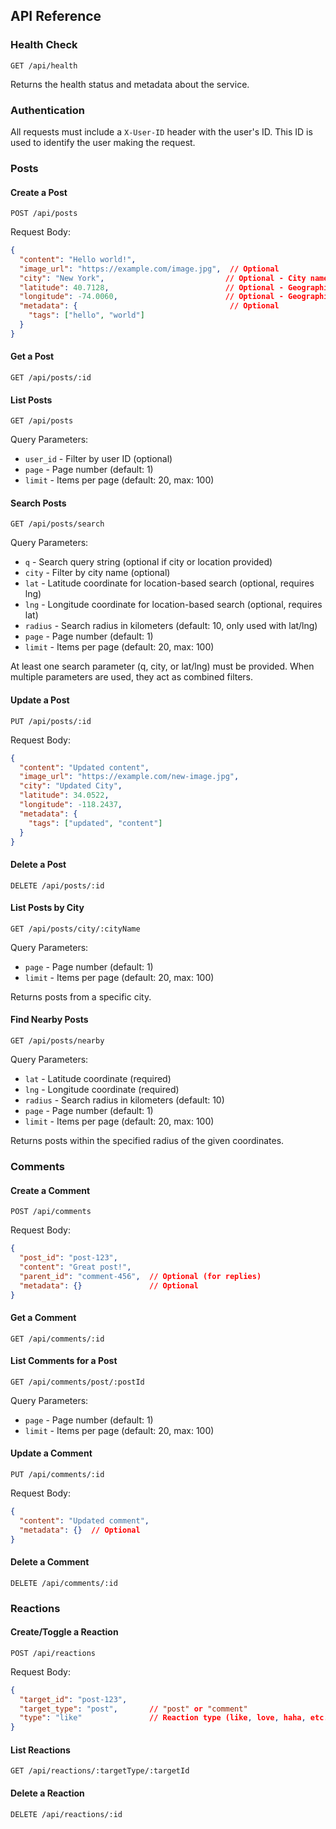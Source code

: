 ## API Reference

### Health Check

```
GET /api/health
```

Returns the health status and metadata about the service.

### Authentication

All requests must include a `X-User-ID` header with the user's ID. This ID is used to identify the user making the request.

### Posts

#### Create a Post

```
POST /api/posts
```

Request Body:
```json
{
  "content": "Hello world!",
  "image_url": "https://example.com/image.jpg",  // Optional
  "city": "New York",                           // Optional - City name
  "latitude": 40.7128,                          // Optional - Geographic coordinate
  "longitude": -74.0060,                        // Optional - Geographic coordinate
  "metadata": {                                  // Optional
    "tags": ["hello", "world"]
  }
}
```

#### Get a Post

```
GET /api/posts/:id
```

#### List Posts

```
GET /api/posts
```

Query Parameters:
- `user_id` - Filter by user ID (optional)
- `page` - Page number (default: 1)
- `limit` - Items per page (default: 20, max: 100)

#### Search Posts

```
GET /api/posts/search
```

Query Parameters:
- `q` - Search query string (optional if city or location provided)
- `city` - Filter by city name (optional)
- `lat` - Latitude coordinate for location-based search (optional, requires lng)
- `lng` - Longitude coordinate for location-based search (optional, requires lat)
- `radius` - Search radius in kilometers (default: 10, only used with lat/lng)
- `page` - Page number (default: 1)
- `limit` - Items per page (default: 20, max: 100)

At least one search parameter (q, city, or lat/lng) must be provided. When multiple parameters are used, they act as combined filters.

#### Update a Post

```
PUT /api/posts/:id
```

Request Body:
```json
{
  "content": "Updated content",
  "image_url": "https://example.com/new-image.jpg",
  "city": "Updated City",
  "latitude": 34.0522,
  "longitude": -118.2437,
  "metadata": {
    "tags": ["updated", "content"]
  }
}
```

#### Delete a Post

```
DELETE /api/posts/:id
```

#### List Posts by City

```
GET /api/posts/city/:cityName
```

Query Parameters:
- `page` - Page number (default: 1)
- `limit` - Items per page (default: 20, max: 100)

Returns posts from a specific city.

#### Find Nearby Posts

```
GET /api/posts/nearby
```

Query Parameters:
- `lat` - Latitude coordinate (required)
- `lng` - Longitude coordinate (required)
- `radius` - Search radius in kilometers (default: 10)
- `page` - Page number (default: 1)
- `limit` - Items per page (default: 20, max: 100)

Returns posts within the specified radius of the given coordinates.

### Comments

#### Create a Comment

```
POST /api/comments
```

Request Body:
```json
{
  "post_id": "post-123",
  "content": "Great post!",
  "parent_id": "comment-456",  // Optional (for replies)
  "metadata": {}               // Optional
}
```

#### Get a Comment

```
GET /api/comments/:id
```

#### List Comments for a Post

```
GET /api/comments/post/:postId
```

Query Parameters:
- `page` - Page number (default: 1)
- `limit` - Items per page (default: 20, max: 100)

#### Update a Comment

```
PUT /api/comments/:id
```

Request Body:
```json
{
  "content": "Updated comment",
  "metadata": {}  // Optional
}
```

#### Delete a Comment

```
DELETE /api/comments/:id
```

### Reactions

#### Create/Toggle a Reaction

```
POST /api/reactions
```

Request Body:
```json
{
  "target_id": "post-123",
  "target_type": "post",       // "post" or "comment"
  "type": "like"               // Reaction type (like, love, haha, etc.)
}
```

#### List Reactions

```
GET /api/reactions/:targetType/:targetId
```

#### Delete a Reaction

```
DELETE /api/reactions/:id
```
